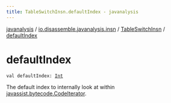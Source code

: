 ```yaml
---
title: TableSwitchInsn.defaultIndex - javanalysis
---
```


[javanalysis](../../index.html) / [io.disassemble.javanalysis.insn](../index.html) / [TableSwitchInsn](index.html) / [defaultIndex](./default-index.html)

# defaultIndex

`val defaultIndex: `[`Int`](https://kotlinlang.org/api/latest/jvm/stdlib/kotlin/-int/index.html)

The default index to internally look at within [javassist.bytecode.CodeIterator](#).

